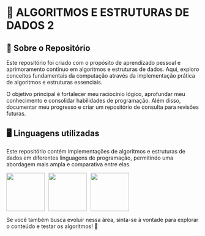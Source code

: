 # 🚀 **ALGORITMOS E ESTRUTURAS DE DADOS 2**

## **📌 Sobre o Repositório**

Este repositório foi criado com o propósito de aprendizado pessoal e aprimoramento contínuo em algoritmos e estruturas de dados. Aqui, exploro conceitos fundamentais da computação através da implementação prática de algoritmos e estruturas essenciais.

O objetivo principal é fortalecer meu raciocínio lógico, aprofundar meu conhecimento e consolidar habilidades de programação. Além disso, documentar meu progresso e criar um repositório de consulta para revisões futuras.

## **🖥️ Linguagens utilizadas**  


Este repositório contém implementações de algoritmos e estruturas de dados em diferentes linguagens de programação, permitindo uma abordagem mais ampla e comparativa entre elas.

<div style="display: flex; gap: 10px;">
  <img src="https://cdn.jsdelivr.net/gh/devicons/devicon@latest/icons/java/java-original-wordmark.svg" width="100" height="100" />
  <img src="https://cdn.jsdelivr.net/gh/devicons/devicon@latest/icons/c/c-original.svg" width="100" height="100" />
  <img src="https://cdn.jsdelivr.net/gh/devicons/devicon@latest/icons/cplusplus/cplusplus-original.svg" width="100" height="100" />
</div>

          
Se você também busca evoluir nessa área, sinta-se à vontade para explorar o conteúdo e testar os algoritmos! 🧠
